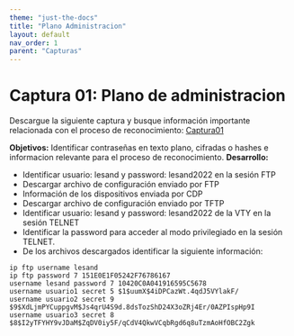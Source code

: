 ```yaml
---
theme: "just-the-docs"
title: "Plano Administracion"
layout: default
nav_order: 1
parent: "Capturas"
---
```

# Captura 01: Plano de administracion
Descargue la siguiente captura y busque información importante relacionada con el proceso de reconocimiento:
[Captura01](https://github.com/dpachecocl/dpachecocl.github.io/raw/refs/heads/main/docs/capturas/Captura01.pcapng)

**Objetivos:** Identificar contraseñas en texto plano, cifradas o hashes e informacion relevante para el proceso de reconocimiento.
**Desarrollo:**
- Identificar usuario: lesand y password: lesand2022 en la sesión FTP
- Descargar archivo de configuración enviado por FTP
- Información de los dispositivos enviada por CDP
- Descargar archivo de configuración enviado por TFTP
- Identificar usuario: lesand y password: lesand2022 de la VTY en la sesión TELNET
- Identificar la password para acceder al modo privilegiado en la sesión TELNET.
- De los archivos descargados identificar la siguiente información:
```
ip ftp username lesand
ip ftp password 7 151E0E1F05242F76786167
username lesand password 7 10420C0A041916595C5678
username usuario1 secret 5 $1$uumX$4iDPCazWt.4qdJ5VYlakF/
username usuario2 secret 9 $9$XdLjmPYCuppgvM$Js4qrU4S9d.8dsTozShD24X3oZRj4Er/0AZPIspHp9I
username usuario3 secret 8 $8$I2yTFYHY9vJDaM$ZqDV0iy5F/qCdV4QkwVCqbRgd6q8uTzmAoHfOBC2Zgk
```
